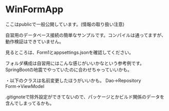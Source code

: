# WinFormApp

ここはpublicで一般公開しています。(情報の取り扱い注意)

自習用のデータベース接続の簡単なサンプルです。コンパイルは通ってますが、動作検証はできていません。

見るところは、Form1とappsettings.jsonを確認してください。

フォルダ構成は自習用にはこんな感じがいいかなという参考例です。SpringBootの地震でやっていたのに合わせちゃっていいかも。

・以下のクラスは名前変更したほうがいいかも。
Dao→Repository
Form→ViewModel

.gitignoteで除外設定ができてないので、パッケージとかビルド関係のデータを含んでしまってるかも。
